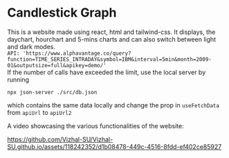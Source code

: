 # Candlestick Graph

This is a website made using react, html and tailwind-css. It displays, the daychart, hourchart and 5-mins charts and can also switch between light and dark modes. <br>
`API: 'https://www.alphavantage.co/query?function=TIME_SERIES_INTRADAY&symbol=IBM&interval=5min&month=2009-01&outputsize=full&apikey=demo/'` <br>
If the number of calls have exceeded the limit, use the local server by running
```code
npx json-server ./src/db.json
```
which contains the same data locally and change the prop in `useFetchData` from `apiUrl` to `apiUrl2`
 

A video showcasing the various functionalities of the website:
<br>

https://github.com/Vizhal-SU/Vizhal-SU.github.io/assets/118242352/d1b08478-449c-4516-8fdd-ef402ce85927
